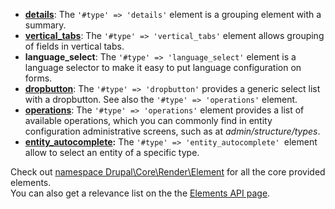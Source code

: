 * [**details**](https://api.drupal.org/api/drupal/core%21lib%21Drupal%21Core%21Render%21Element%21Details.php/class/Details/9.2.x): The `'#type' => 'details'` element is a grouping element with a summary.
* [**vertical\_tabs**](https://api.drupal.org/api/drupal/core%21lib%21Drupal%21Core%21Render%21Element%21VerticalTabs.php/class/VerticalTabs/): The `'#type' => 'vertical_tabs'` element allows grouping of fields in vertical tabs.
* **language\_select**: The `'#type' => 'language_select'` element is a language selector to make it easy to put language configuration on forms.
* [**dropbutton**](https://api.drupal.org/api/drupal/core%21lib%21Drupal%21Core%21Render%21Element%21Dropbutton.php/class/Dropbutton): The `'#type' => 'dropbutton'` provides a generic select list with a dropbutton. See also the `'#type' => 'operations'` element.
* [**operations**](https://api.drupal.org/api/drupal/core%21lib%21Drupal%21Core%21Render%21Element%21Operations.php/class/Operations): The `'#type' => 'operations'` element provides a list of available operations, which you can commonly find in entity configuration administrative screens, such as at _admin/structure/types_.
* **[entity\_autocomplete](https://api.drupal.org/api/drupal/core%21lib%21Drupal%21Core%21Entity%21Element%21EntityAutocomplete.php/class/EntityAutocomplete):** The `'#type' => 'entity_autocomplete' `element allow to select an entity of a specific type.

Check out [namespace Drupal\\Core\\Render\\Element](https://api.drupal.org/api/drupal/namespace/Drupal%21Core%21Render%21Element/8) for all the core provided elements.  
You can also get a relevance list on the the [Elements API page](https://api.drupal.org/api/drupal/elements).